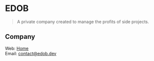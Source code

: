 # EDOB
> A private company created to manage the profits of side projects.

## Company
Web: [Home](https://edob.dev)   
Email: [contact@edob.dev](mailto:contact@edob.dev)   